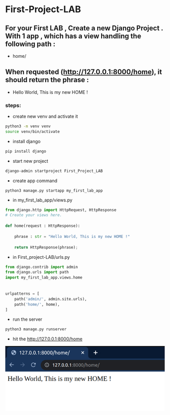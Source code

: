 # First-Project-LAB

## For your First LAB , Create a new Django Project . With 1 app , which has a view handling the following path : 
- home/

## When requested (http://127.0.0.1:8000/home), it should return the phrase :
- Hello World, This is my new HOME !



### steps: 

- create new venv and activate it
```bash
python3 -m venv venv
source venv/bin/activate
```
- install django
```bash
pip install django
```
- start new project
```bash
django-admin startproject First_Project_LAB
```
- create app command
```
python3 manage.py startapp my_first_lab_app
```

- in my_first_lab_app/views.py
```python
from django.http import HttpRequest, HttpResponse
# Create your views here.

def home(request : HttpResponse):

    phrase : str = "Hello World, This is my new HOME !"

    return HttpResponse(phrase);
```


- in First_project-LAB/urls.py
```python
from django.contrib import admin
from django.urls import path
import my_first_lab_app.views.home


urlpatterns = [
    path('admin/', admin.site.urls),
    path('home/', home),
]
```

- run the server 

```bash
python3 manage.py runserver
```

- hit the http://127.0.0.1:8000/home

![response](/pics/django_lab_1.png)